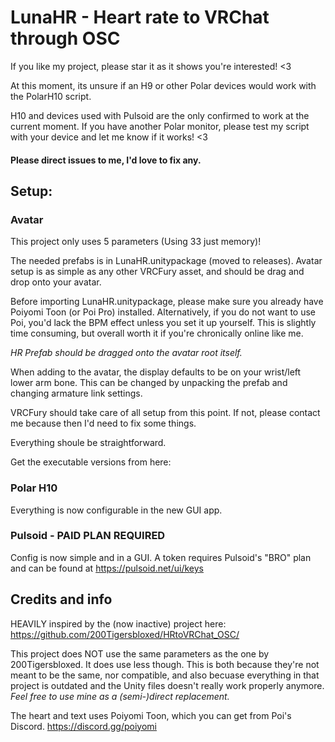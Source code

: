 # LunaHR - Heart rate to VRChat through OSC 

If you like my project, please star it as it shows you're interested! <3

At this moment, its unsure if an H9 or other Polar devices would work with the PolarH10 script.

H10 and devices used with Pulsoid are the only confirmed to work at the current moment.
If you have another Polar monitor, please test my script with your device and let me know if it works! <3

#### Please direct issues to me, I'd love to fix any.

## Setup:

### Avatar
This project only uses 5 parameters (Using 33 just memory)!

The needed prefabs is in LunaHR.unitypackage (moved to releases). Avatar setup is as simple as any other VRCFury asset, and should be drag and drop onto your avatar.

Before importing LunaHR.unitypackage, please make sure you already have Poiyomi Toon (or Poi Pro) installed.
Alternatively, if you do not want to use Poi, you'd lack the BPM effect unless you set it up yourself.
This is slightly time consuming, but overall worth it if you're chronically online like me.

*HR Prefab should be dragged onto the avatar root itself.*

When adding to the avatar, the display defaults to be on your wrist/left lower arm bone. This can be changed by unpacking the prefab and changing armature link settings.

VRCFury should take care of all setup from this point. If not, please contact me because then I'd need to fix some things.

Everything shoule be straightforward.

Get the executable versions from here:  

### Polar H10
Everything is now configurable in the new GUI app.

### Pulsoid - PAID PLAN REQUIRED
Config is now simple and in a GUI. A token requires Pulsoid's "BRO" plan and can be found at https://pulsoid.net/ui/keys

## Credits and info
HEAVILY inspired by the (now inactive) project here: https://github.com/200Tigersbloxed/HRtoVRChat_OSC/

This project does NOT use the same parameters as the one by 200Tigersbloxed. It does use less though.
This is both because they're not meant to be the same, nor compatible, and also becuase everything in that project is outdated and the Unity files doesn't really work properly anymore.
*Feel free to use mine as a (semi-)direct replacement.*

The heart and text uses Poiyomi Toon, which you can get from Poi's Discord. https://discord.gg/poiyomi
